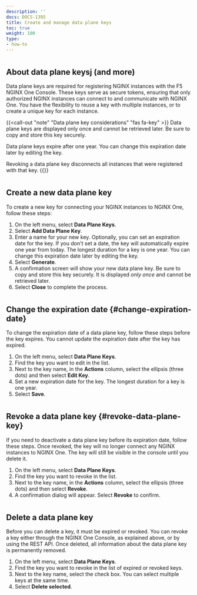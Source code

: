 ```yaml
---
description: ''
docs: DOCS-1395
title: Create and manage data plane keys
toc: true
weight: 100
type:
- how-to
---
```


<style>
h2 {
  margin-top: 20px;
  padding-top: 20px;
}
</style>

## About data plane keysj (and more)

Data plane keys are required for registering NGINX instances with the F5 NGINX One Console. These keys serve as secure tokens, ensuring that only authorized NGINX instances can connect to and communicate with  NGINX One. You have the flexibility to reuse a key with multiple instances, or to create a unique key for each instance.

{{<call-out "note" "Data plane key considerations" "fas fa-key" >}}
Data plane keys are displayed only once and cannot be retrieved later. Be sure to copy and store this key securely.

Data plane keys expire after one year. You can change this expiration date later by editing the key.

Revoking a data plane key disconnects all instances that were registered with that key.
{{</call-out>}}

## Create a new data plane key

To create a new key for connecting your NGINX instances to NGINX One, follow these steps:

1. On the left menu, select **Data Plane Keys**.
2. Select **Add Data Plane Key**.
3. Enter a name for your new key. Optionally, you can set an expiration date for the key. If you don't set a date, the key will automatically expire one year from today. The longest duration for a key is one year. You can change this expiration date later by editing the key.
4. Select **Generate**.
5. A confirmation screen will show your new data plane key. Be sure to copy and store this key securely. It is displayed *only once* and cannot be retrieved later.
6. Select **Close** to complete the process.

## Change the expiration date {#change-expiration-date}

To change the expiration date of a data plane key, follow these steps before the key expires. You cannot update the expiration date after the key has expired.

1. On the left menu, select **Data Plane Keys**.
2. Find the key you want to edit in the list.
3. Next to the key name, in the **Actions** column, select the ellipsis (three dots) and then select **Edit Key**.
4. Set a new expiration date for the key. The longest duration for a key is one year.
5. Select **Save**.

## Revoke a data plane key {#revoke-data-plane-key}

If you need to deactivate a data plane key before its expiration date, follow these steps. Once revoked, the key will no longer connect any NGINX instances to NGINX One. The key will still be visible in the console until you delete it.

1. On the left menu, select **Data Plane Keys**.
2. Find the key you want to revoke in the list.
3. Next to the key name, in the **Actions** column, select the ellipsis (three dots) and then select **Revoke**.
4. A confirmation dialog will appear. Select **Revoke** to confirm.


## Delete a data plane key

Before you can delete a key, it must be expired or revoked. You can revoke a key either through the NGINX One Console, as explained above, or by using the REST API. Once deleted, all information about the data plane key is permanently removed.

1. On the left menu, select **Data Plane Keys**.
2. Find the key you want to revoke in the list of expired or revoked keys.
3. Next to the key name, select the check box. You can select multiple keys at the same time.
4. Select **Delete selected**.

